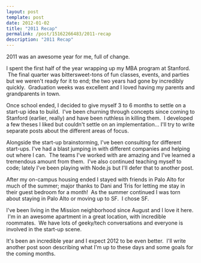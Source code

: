 ```yaml
---
layout: post
template: post
date: 2012-01-02
title: "2011 Recap"
permalink: /post/15162266483/2011-recap
description: "2011 Recap"
---
```

<p>2011 was an awesome year for me, full of change.</p>&#13;
<p>I spent the first half of the year wrapping up my MBA program at Stanford.  The final quarter was bittersweet-tons of fun classes, events, and parties but we weren't ready for it to end; the two years had gone by incredibly quickly.  Graduation weeks was excellent and I loved having my parents and grandparents in town.</p>&#13;
<p>Once school ended, I decided to give myself 3 to 6 months to settle on a start-up idea to build.  I've been churning through concepts since coming to Stanford (earlier, really) and have been ruthless in killing them.  I developed a few theses I liked but couldn't settle on an implementation... I'll try to write separate posts about the different areas of focus.</p>&#13;
<p>Alongside the start-up brainstorming, I've been consulting for different start-ups. I've had a blast jumping in with different companies and helping out where I can.  The teams I've worked with are amazing and I've learned a tremendous amount from them.  I've also continued teaching myself to code; lately I've been playing with Node.js but I'll defer that to another post.</p>&#13;
<p>After my on-campus housing ended I stayed with friends in Palo Alto for much of the summer; major thanks to Dani and Tris for letting me stay in their guest bedroom for a month!  As the summer continued I was torn about staying in Palo Alto or moving up to SF.  I chose SF.</p>&#13;
<p>I've been living in the Mission neighborhood since August and I love it here.  I'm in an awesome apartment in a great location, with incredible roommates.  We have lots of geeky/tech conversations and everyone is involved in the start-up scene.</p>&#13;
<p>It's been an incredible year and I expect 2012 to be even better.  I'll write another post soon describing what I'm up to these days and some goals for the coming months.</p>&#13;
&#13;
 